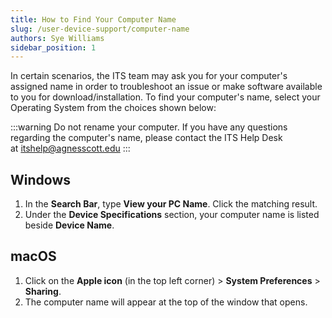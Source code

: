 ```yaml
---
title: How to Find Your Computer Name
slug: /user-device-support/computer-name
authors: Sye Williams
sidebar_position: 1
---
```


In certain scenarios, the ITS team may ask you for your computer's assigned name in order to troubleshoot an issue or make software available to you for download/installation. To find your computer's name, select your Operating System from the choices shown below:



:::warning
Do not rename your computer. If you have any questions regarding the computer's name, please contact the ITS Help Desk at [itshelp@agnesscott.edu](mailto:itshelp@agnesscott.edu)
:::

## Windows

1. In the **Search Bar**, type **View your PC Name**. Click the matching result.
2. Under the **Device Specifications** section, your computer name is listed beside **Device Name**.
## macOS

1. Click on the **Apple icon** (in the top left corner) > **System Preferences** > **Sharing**.
2. The computer name will appear at the top of the window that opens.
